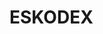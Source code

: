 # ESKODEX






































































































